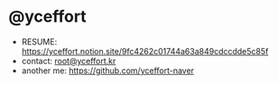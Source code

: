 # @yceffort

- RESUME: https://yceffort.notion.site/9fc4262c01744a63a849cdccdde5c85f
- contact: root@yceffort.kr
- another me: https://github.com/yceffort-naver
